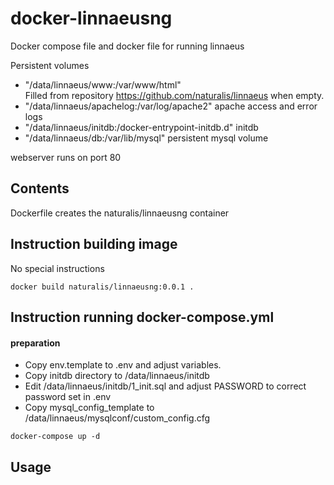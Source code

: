docker-linnaeusng
====================

Docker compose file and docker file for running linnaeus

Persistent volumes
 - "/data/linnaeus/www:/var/www/html"  
   Filled from repository https://github.com/naturalis/linnaeus when empty. 
 - "/data/linnaeus/apachelog:/var/log/apache2"
   apache access and error logs
 - "/data/linnaeus/initdb:/docker-entrypoint-initdb.d"
   initdb 
 - "/data/linnaeus/db:/var/lib/mysql"
   persistent mysql volume

webserver runs on port 80

Contents
-------------
Dockerfile creates the naturalis/linnaeusng container



Instruction building image
-------------
No special instructions
```
docker build naturalis/linnaeusng:0.0.1 .
```

Instruction running docker-compose.yml
-------------

#### preparation
- Copy env.template to .env and adjust variables. 
- Copy initdb directory to /data/linnaeus/initdb
- Edit /data/linnaeus/initdb/1_init.sql and adjust PASSWORD to correct password set in .env
- Copy mysql_config_template to  /data/linnaeus/mysqlconf/custom_config.cfg


````
docker-compose up -d
````

Usage
-------------

````


````

